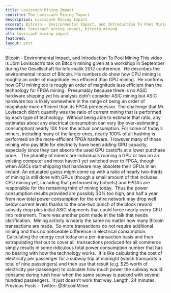 ```yaml
---
title: Loviscach Mining Impact
seotitle: The Loviscach Mining Impact
description: Loviscach Mining Impact
excerpt: Bitcoin - Environmental Impact, and Introduction To Pool Mining
keywords: loviscach mining impact, bitcoin mining
alt: loviscach mining impact
featured: 
layout: post
---
```

Bitcoin - Environmental Impact, and Introduction To Pool Mining
This video is Jörn Loviscach’s talk on Bitcoin mining given at a workshop in September during the Gesellschaft für Informatik 2012 conference.  He describes the environmental impact of Bitcoin.
His numbers do show how CPU mining is roughly an order of magnitude less efficient than GPU mining.  He confirms how GPU mining too is rougly an order of magnitude less efficient than the technology for FPGA mining.  Presumably because there is no ASIC hardware shipping yet his analysis didn’t consider ASIC mining but ASIC hardware too is likely somewhere in the range of being an order of magnitude more efficient than its FPGA predecessor.
The challenge that Mr. Loviscach didn’t quantify was the ratio of current mining that is performed by each type of technology.  Without being able to estimate that ratio, any estimates about any electrical consumption can vary (by over-estimating consumption) nearly 10X from the actual consumption.
For some of today’s miners, including many of the larger ones, nearly 100% of all hashing is performed on the more-efficient FPGA hardware.  However many of those mining who pay little for electricity have been adding GPU capacity, especially since they can absorb the used GPU castoffs at a lower purchase price.   The plurality of miners are individuals running a GPU or two on an existing computer and most haven’t yet switched over to FPGA, though when ASICs start shipping that hardware may obsolete their GPUs in an instant.
An educated guess might come up with a ratio of nearly two-thirds of mining is still done with GPUs (though a small amount of that includes CPU mining yet, including that performed by botnets) and FPGAs are responsible for the remaining third of mining today.  Thus the power consumption results provided are possibly 30% too high, and half a year from now total power consumption for the entire network may drop well below current levels thanks to the one-two punch of the block reward subsidy drop plus initial ASIC shipments that could force nearly every GPU into retirement.
There was another point made in the talk that needs clarification.  Mining activity is nearly the same no matter how many Bitcoin transactions are made.  So more transactions do not require additional mining and thus no noticeable difference in electrical consumption.  Calculating the energy cost today on a per-transaction basis and then extrapolating that out to cover all  transactions produced for all commerce simply results in some ridiculous total power consumption number that has no bearing with how the technology works.  It is like calculating the cost of electricity per passenger for a subway trip at midnight (which transports a total of nine passengers) and then use that result (e.g. $25 worth of electricity per-passenger) to calculate how much power the subway would consume during rush hour when the same subway is packed with several hundred passengers.  It just doesn’t work that way.
Length: 24 minutes.
Previous Posts - Twitter: @BitcoinMiner
